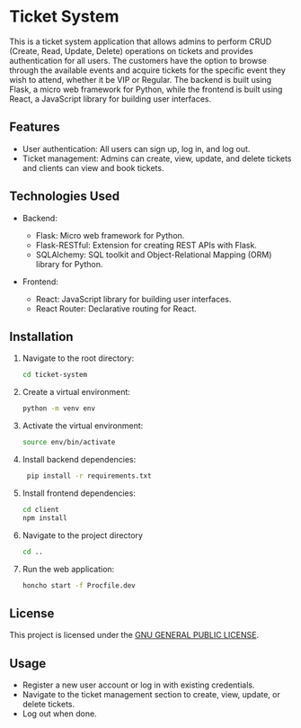 # Ticket System

This is a ticket system application that allows admins to perform CRUD (Create, Read, Update, Delete) operations on tickets and provides authentication for all users. The customers have the option to browse through the available events and acquire tickets for the specific event they wish to attend, whether it be VIP or Regular. The backend is built using Flask, a micro web framework for Python, while the frontend is built using React, a JavaScript library for building user interfaces.

## Features

- User authentication: All users can sign up, log in, and log out.
- Ticket management: Admins can create, view, update, and delete tickets and clients can view and book tickets.

## Technologies Used

- Backend:
  - Flask: Micro web framework for Python.
  - Flask-RESTful: Extension for creating REST APIs with Flask.
  - SQLAlchemy: SQL toolkit and Object-Relational Mapping (ORM) library for Python.

- Frontend:
  - React: JavaScript library for building user interfaces.
  - React Router: Declarative routing for React.

## Installation

1. Navigate to the root directory:

   ```bash
   cd ticket-system
   ```
2. Create a virtual environment:
    ```bash
   python -m venv env
   ```

3. Activate the virtual environment:
    ```bash
    source env/bin/activate
   ```


4. Install backend dependencies:

   ```bash
    pip install -r requirements.txt
   ```

5. Install frontend dependencies:

   ```bash
   cd client
   npm install
   ```
6. Navigate to the project directory
    ```bash
   cd ..
   ```

7. Run the web application:

   ```bash
   honcho start -f Procfile.dev
   ```
## License

This project is licensed under the [GNU GENERAL PUBLIC LICENSE](LICENSE).


## Usage

- Register a new user account or log in with existing credentials.
- Navigate to the ticket management section to create, view, update, or delete tickets.
- Log out when done.

